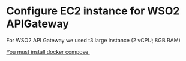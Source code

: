 # Configure EC2 instance for WSO2 APIGateway

For WSO2 API Gateway we used t3.large instance \(2 vCPU; 8GB RAM\)

[You must install docker compose.](../../how-to-1/configure-amazon-ec2-instance/installing-docker-and-docker-compose.md)


